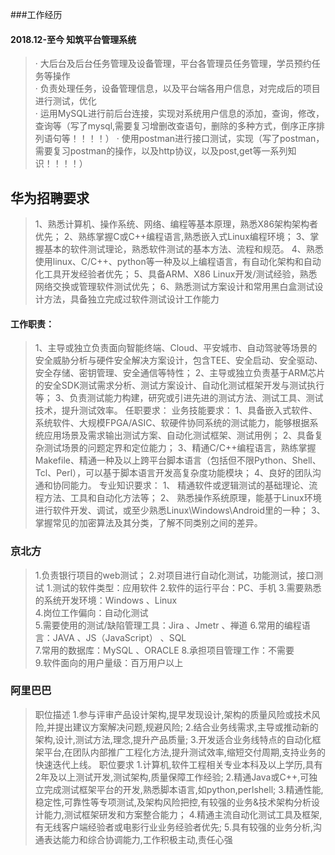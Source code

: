 ###工作经历
#### 2018.12-至今 知筑平台管理系统
> · 大后台及后台任务管理及设备管理，平台各管理员任务管理，学员预约任务等操作  
>· 负责处理任务，设备管理信息，以及平台端各用户信息，对完成后的项目进行测试，优化   
>· 运用MySQL进行前后台连接，实现对系统用户信息的添加，查询，修改，查询等（写了mysql,需要复习增删改查语句，删除的多种方式，倒序正序排列语句等！！！！） 
>· 使用postman进行接口测试，实现（写了postman，需要复习postman的操作，以及http协议，以及post,get等一系列知识！！！！）

## 华为招聘要求
> 1、熟悉计算机、操作系统、网络、编程等基本原理，熟悉X86架构架构者优先；
> 2、熟练掌握C或C++编程语言,熟悉嵌入式Linux编程环境；
> 3、掌握基本的软件测试理论，熟悉软件测试的基本方法、流程和规范。
> 4、熟悉使用linux、C/C++、python等一种及以上编程语言，有自动化架构和自动化工具开发经验者优先；
> 5、具备ARM、X86 Linux开发/测试经验，熟悉网络交换或管理软件测试优先；
> 6、熟悉测试方案设计和常用黑白盒测试设计方法，具备独立完成过软件测试设计工作能力
#### 工作职责：
> 1、主导或独立负责面向智能终端、Cloud、平安城市、自动驾驶等场景的安全威胁分析与硬件安全解决方案设计，包含TEE、安全启动、安全驱动、安全存储、密钥管理、安全通信等特性；
2、主导或独立负责基于ARM芯片的安全SDK测试需求分析、测试方案设计、自动化测试框架开发与测试执行等；
3、负责测试能力构建，研究或引进先进的测试方法、测试工具、测试技术，提升测试效率。
任职要求：
业务技能要求：
1、具备嵌入式软件、系统软件、大规模FPGA/ASIC、软硬件协同系统的测试能力，能够根据系统应用场景及需求输出测试方案、自动化测试框架、测试用例；
2、具备复杂测试场景的问题定界和定位能力；
3、精通C/C++编程语言，熟练掌握Makefile、精通一种及以上跨平台脚本语言（包括但不限Python、Shell、Tcl、Perl），可以基于脚本语言开发高复杂度功能模块；
4、良好的团队沟通和协同能力。
专业知识要求：
1、	精通软件或逻辑测试的基础理论、流程方法、工具和自动化方法等； 
2、	熟悉操作系统原理，能基于Linux环境进行软件开发、调试，或至少熟悉Linux\Windows\Android里的一种； 
3、	掌握常见的加密算法及其分类，了解不同类别之间的差异。

### 京北方
> 1.负责银行项目的web测试；
2.对项目进行自动化测试，功能测试，接口测试
1.测试的软件类型：应用软件
2.软件的运行平台：PC、手机
3.需要熟悉的系统开发环境：Windows	、Linux	
4.岗位工作偏向：自动化测试	
5.需要使用的测试/缺陷管理工具：Jira	、Jmetr	、禅道	
6.常用的编程语言：JAVA	、JS（JavaScript）	、SQL	
7.常用的数据库：MySQL	、ORACLE	
8.承担项目管理工作：不需要	
9.软件面向的用户量级：百万用户以上	

### 阿里巴巴
> 职位描述 
1.参与评审产品设计架构,提早发现设计,架构的质量风险或技术风险,并提出建议方案解决问题,规避风险;
2.结合业务线需求,主导或推动新的架构,设计,测试方法,理念,提升产品质量;
3.开发适合业务线特点的自动化框架平台,在团队内部推广工程化方法,提升测试效率,缩短交付周期,支持业务的快速迭代上线。
职位要求 
1.计算机,软件工程相关专业本科及以上学历,具有2年及以上测试开发,测试架构,质量保障工作经验;
2.精通Java或C++,可独立完成测试框架平台的开发,熟悉脚本语言,如python,perlshell;
3.精通性能,稳定性,可靠性等专项测试,及架构风险把控,有较强的业务&技术架构分析设计能力,测试框架研发和方案整合能力；
4.精通主流自动化测试工具及框架,有无线客户端经验者或电影行业业务经验者优先;
5.具有较强的业务分析,沟通表达能力和综合协调能力,工作积极主动,责任心强